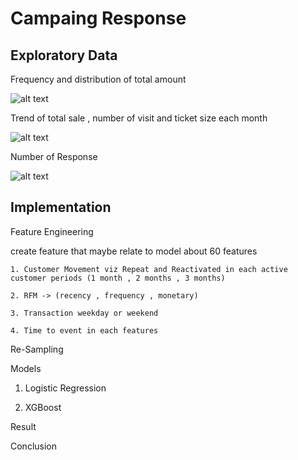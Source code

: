# Campaing Response

## Exploratory Data

Frequency and distribution of total amount

![alt text](https://github.com/PisutSukpool/BADS7105-CRM-analytics-and-intelligence/blob/main/Homework%2008/EDA_amount_freq.png?raw=true)

Trend of total sale , number of visit and ticket size each month

![alt text](https://github.com/PisutSukpool/BADS7105-CRM-analytics-and-intelligence/blob/main/Homework%2008/EDA_Trend_Customer.png?raw=true)

Number of Response

![alt text](https://github.com/PisutSukpool/BADS7105-CRM-analytics-and-intelligence/blob/main/Homework%2008/Number_of_Response.png?raw=true)

## Implementation

Feature Engineering

   create feature that maybe relate to model about 60 features
   
    1. Customer Movement viz Repeat and Reactivated in each active customer periods (1 month , 2 months , 3 months)
    
    2. RFM -> (recency , frequency , monetary)
    
    3. Transaction weekday or weekend
    
    4. Time to event in each features
    
Re-Sampling

Models

   1. Logistic Regression

   2. XGBoost

Result

Conclusion

